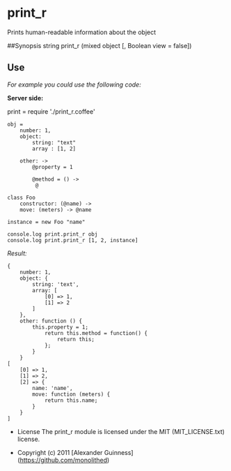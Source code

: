 # print_r

Prints human-readable information about the object

##Synopsis
	string print_r (mixed object [, Boolean view = false])

## Use
*For example you could use the following code:*

**Server side:**

print = require './print_r.coffee'

	obj =
		number: 1,
		object:
			string: "text"
			array : [1, 2]

		other: ->
			@property = 1

			@method = () ->
			 @

	class Foo
		constructor: (@name) ->
		move: (meters) -> @name

	instance = new Foo "name"

	console.log print.print_r obj
	console.log print.print_r [1, 2, instance]

*Result:*

	{
		number: 1,
		object: {
			string: 'text',
			array: [
				[0] => 1,
				[1] => 2
			]
		},
		other: function () {
			this.property = 1;
				return this.method = function() {
					return this;
				};
			}
		}
	[
		[0] => 1,
		[1] => 2,
		[2] => {
			name: 'name',
			move: function (meters) {
				return this.name;
			}
		}
	]


* License
    The print_r module is licensed under the MIT (MIT_LICENSE.txt) license.

* Copyright (c) 2011 [Alexander Guinness] (https://github.com/monolithed)
